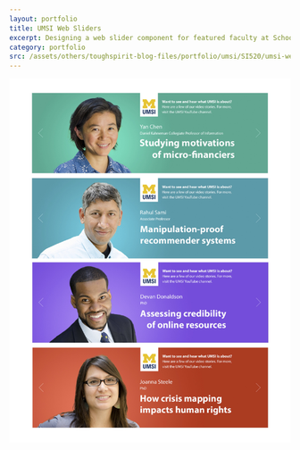 ```yaml
---
layout: portfolio
title: UMSI Web Sliders
excerpt: Designing a web slider component for featured faculty at School of Information
category: portfolio
src: /assets/others/toughspirit-blog-files/portfolio/umsi/SI520/umsi-website/web-sliders.thumbnail.jpg
---
```


<a href="/assets/others/toughspirit-blog-files/portfolio/umsi/SI520/umsi-website/web-sliders.jpg" target='_blank' class="no-decoration">
    <img src="/assets/others/toughspirit-blog-files/portfolio/umsi/SI520/umsi-website/web-sliders.jpg" alt="Web Sliders">
</a>
